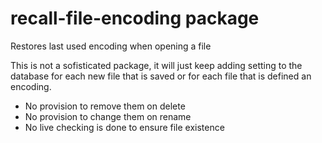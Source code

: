 # recall-file-encoding package

Restores last used encoding when opening a file

This is not a sofisticated package, it will just keep adding setting to the database for each new file that is saved or for each file that is defined an encoding.

- No provision to remove them on delete
- No provision to change them on rename
- No live checking is done to ensure file existence
